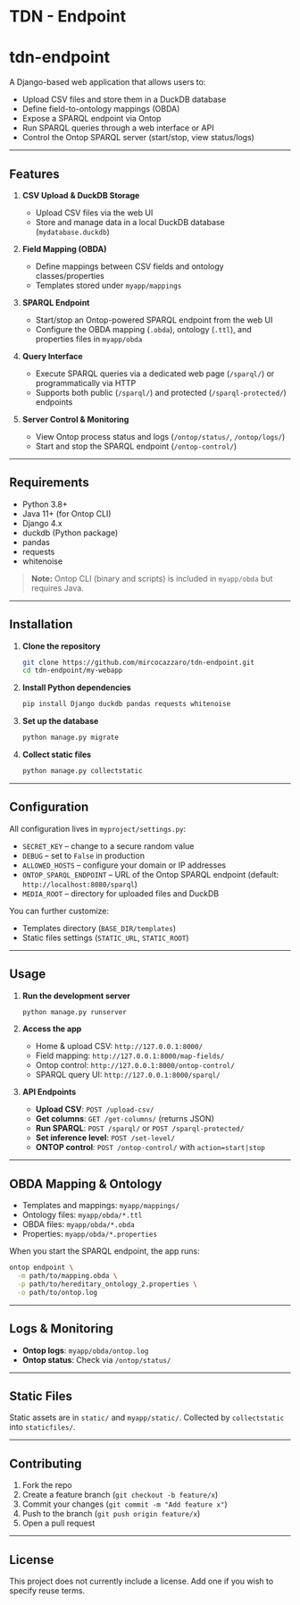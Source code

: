 # TDN - Endpoint

# tdn-endpoint

A Django-based web application that allows users to:

* Upload CSV files and store them in a DuckDB database
* Define field-to-ontology mappings (OBDA)
* Expose a SPARQL endpoint via Ontop
* Run SPARQL queries through a web interface or API
* Control the Ontop SPARQL server (start/stop, view status/logs)

---

## Features

1. **CSV Upload & DuckDB Storage**

   * Upload CSV files via the web UI
   * Store and manage data in a local DuckDB database (`mydatabase.duckdb`)

2. **Field Mapping (OBDA)**

   * Define mappings between CSV fields and ontology classes/properties
   * Templates stored under `myapp/mappings`

3. **SPARQL Endpoint**

   * Start/stop an Ontop-powered SPARQL endpoint from the web UI
   * Configure the OBDA mapping (`.obda`), ontology (`.ttl`), and properties files in `myapp/obda`

4. **Query Interface**

   * Execute SPARQL queries via a dedicated web page (`/sparql/`) or programmatically via HTTP
   * Supports both public (`/sparql/`) and protected (`/sparql-protected/`) endpoints

5. **Server Control & Monitoring**

   * View Ontop process status and logs (`/ontop/status/`, `/ontop/logs/`)
   * Start and stop the SPARQL endpoint (`/ontop-control/`)

---

## Requirements

* Python 3.8+
* Java 11+ (for Ontop CLI)
* Django 4.x
* duckdb (Python package)
* pandas
* requests
* whitenoise

> **Note:** Ontop CLI (binary and scripts) is included in `myapp/obda` but requires Java.

---

## Installation

1. **Clone the repository**

   ```bash
   git clone https://github.com/mircocazzaro/tdn-endpoint.git
   cd tdn-endpoint/my-webapp
   ```

2. **Install Python dependencies**

   ```bash
   pip install Django duckdb pandas requests whitenoise
   ```

3. **Set up the database**

   ```bash
   python manage.py migrate
   ```

4. **Collect static files**

   ```bash
   python manage.py collectstatic
   ```

---

## Configuration

All configuration lives in `myproject/settings.py`:

* `SECRET_KEY` – change to a secure random value
* `DEBUG` – set to `False` in production
* `ALLOWED_HOSTS` – configure your domain or IP addresses
* `ONTOP_SPARQL_ENDPOINT` – URL of the Ontop SPARQL endpoint (default: `http://localhost:8080/sparql`)
* `MEDIA_ROOT` – directory for uploaded files and DuckDB

You can further customize:

* Templates directory (`BASE_DIR/templates`)
* Static files settings (`STATIC_URL`, `STATIC_ROOT`)

---

## Usage

1. **Run the development server**

   ```bash
   python manage.py runserver
   ```

2. **Access the app**

   * Home & upload CSV: `http://127.0.0.1:8000/`
   * Field mapping: `http://127.0.0.1:8000/map-fields/`
   * Ontop control: `http://127.0.0.1:8000/ontop-control/`
   * SPARQL query UI: `http://127.0.0.1:8000/sparql/`

3. **API Endpoints**

   * **Upload CSV**: `POST /upload-csv/`
   * **Get columns**: `GET /get-columns/` (returns JSON)
   * **Run SPARQL**: `POST /sparql/` or `POST /sparql-protected/`
   * **Set inference level**: `POST /set-level/`
   * **ONTOP control**: `POST /ontop-control/` with `action=start|stop`

---

## OBDA Mapping & Ontology

* Templates and mappings: `myapp/mappings/`
* Ontology files: `myapp/obda/*.ttl`
* OBDA files: `myapp/obda/*.obda`
* Properties: `myapp/obda/*.properties`

When you start the SPARQL endpoint, the app runs:

```bash
ontop endpoint \
  -m path/to/mapping.obda \
  -p path/to/hereditary_ontology_2.properties \
  -o path/to/ontop.log
```

---

## Logs & Monitoring

* **Ontop logs**: `myapp/obda/ontop.log`
* **Ontop status**: Check via `/ontop/status/`

---

## Static Files

Static assets are in `static/` and `myapp/static/`. Collected by `collectstatic` into `staticfiles/`.

---

## Contributing

1. Fork the repo
2. Create a feature branch (`git checkout -b feature/x`)
3. Commit your changes (`git commit -m "Add feature x"`)
4. Push to the branch (`git push origin feature/x`)
5. Open a pull request

---

## License

This project does not currently include a license. Add one if you wish to specify reuse terms.
